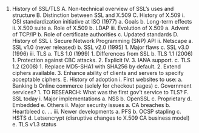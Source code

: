 1. History of SSL/TLS
    A. Non-technical overview of SSL’s uses and structure
    B. Distinction between SSL and X.509
    C. History of X.509
        i. OSI standardization initiative at ISO (1977)
            a. Goals
            b. Long-term effects
        ii. X.500 suite
            a. Role of X.509
            b. LDAP
        iii. Evolution of X.509
            a. Advent of TCP/IP
            b. Role of certificate authorities
            c. Updated standards
    D. History of SSL
        i. Secure Network Programming (SNP) API
        ii. Netscape
            a. SSL v1.0 (never released)
            b. SSL v2.0 (1995)
                1. Major flaws
            c. SSL v3.0 (1996)
        iii. TLS
            a. TLS 1.0 (1999)
                1. Differences from SSL
            b. TLS 1.1 (2006)
                1. Protection against CBC attacks.
                2. Explicit IV.
                3. IANA support.
            c. TLS 1.2 (2008)
                1. Replace MD5-SHA1 with SHA256 by default.
                2. Extend ciphers available.
                3. Enhance ability of clients and servers to specify acceptable ciphers.
    E. History of adoption
        i. First websites to use:
            a. Banking
            b Online commerce (solely for checkout pages)
            c. Government services?
                1. TO RESEARCH: What was the first gov’t service to TLS?
    F. SSL today
        i. Major implementations
            a. NSS
            b. OpenSSL
            c. Proprietary
            d. Embedded
            e. Others
        ii. Major security issues
            a. CA breaches
            b. Heartbleed
            c. …
        iii. Newer developments
            a. PFS
            b. OCSP stapling
            c. HSTS
            d. Letsencrypt (disruptive changes to X.509 CA business model)
            e. TLS v1.3 status
